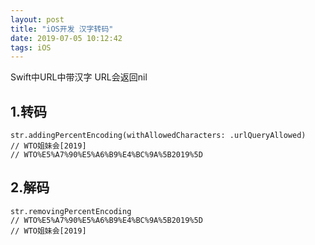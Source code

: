 ```yaml
---
layout: post
title: "iOS开发 汉字转码"
date: 2019-07-05 10:12:42
tags: iOS
---
```

Swift中URL中带汉字 URL会返回nil

## 1.转码
```
str.addingPercentEncoding(withAllowedCharacters: .urlQueryAllowed)
// WTO姐妹会[2019]
// WTO%E5%A7%90%E5%A6%B9%E4%BC%9A%5B2019%5D
```

## 2.解码
```
str.removingPercentEncoding
// WTO%E5%A7%90%E5%A6%B9%E4%BC%9A%5B2019%5D
// WTO姐妹会[2019]
```


